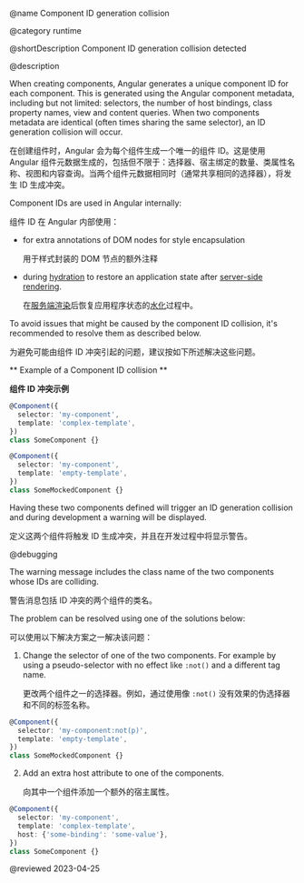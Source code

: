 @name Component ID generation collision

@category runtime

@shortDescription Component ID generation collision detected

@description

When creating components, Angular generates a unique component ID for each component. This is generated using the Angular component metadata, including but not limited:  selectors, the number of host bindings, class property names, view and content queries. When two components metadata are identical \(often times sharing the same selector\), an ID generation collision will occur.

在创建组件时，Angular 会为每个组件生成一个唯一的组件 ID。这是使用 Angular 组件元数据生成的，包括但不限于：选择器、宿主绑定的数量、类属性名称、视图和内容查询。当两个组件元数据相同时（通常共享相同的选择器），将发生 ID 生成冲突。

Component IDs are used in Angular internally:

组件 ID 在 Angular 内部使用：

- for extra annotations of DOM nodes for style encapsulation

  用于样式封装的 DOM 节点的额外注释

- during [hydration](guide/hydration) to restore an application state after [server-side rendering](guide/universal).

  在[服务端渲染](guide/universal)后恢复应用程序状态的[水化](guide/hydration)过程中。

To avoid issues that might be caused by the component ID collision, it's recommended to resolve them as described below.

为避免可能由组件 ID 冲突引起的问题，建议按如下所述解决这些问题。

** Example of a Component ID collision **

**组件 ID 冲突示例**

```typescript
@Component({
  selector: 'my-component',
  template: 'complex-template',
})
class SomeComponent {}

@Component({
  selector: 'my-component',
  template: 'empty-template',
})
class SomeMockedComponent {}
```

Having these two components defined will trigger an ID generation collision and during development a warning will be displayed.

定义这两个组件将触发 ID 生成冲突，并且在开发过程中将显示警告。

@debugging

The warning message includes the class name of the two components whose IDs are colliding.

警告消息包括 ID 冲突的两个组件的类名。

The problem can be resolved using one of the solutions below: 

可以使用以下解决方案之一解决该问题：

1. Change the selector of one of the two components. For example by using a pseudo-selector with no effect like `:not()` and a different tag name.

   更改两个组件之一的选择器。例如，通过使用像 `:not()` 没有效果的伪选择器和不同的标签名称。

```typescript
@Component({
  selector: 'my-component:not(p)',
  template: 'empty-template',
})
class SomeMockedComponent {}
```

2. Add an extra host attribute to one of the components.

   向其中一个组件添加一个额外的宿主属性。

```typescript
@Component({
  selector: 'my-component',
  template: 'complex-template',
  host: {'some-binding': 'some-value'},
})
class SomeComponent {}
```

<!-- links -->

<!-- external links -->

<!-- end links -->

@reviewed 2023-04-25
